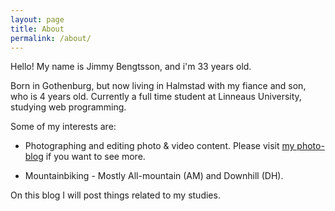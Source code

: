 ```yaml
---
layout: page
title: About
permalink: /about/
---
```

Hello! My name is Jimmy Bengtsson, and i'm 33 years old.

Born in Gothenburg, but now living in Halmstad with my fiance and son, who is 4 years old.
Currently a full time student at Linneaus University, studying web programming.


Some of my interests are:
 
- Photographing and editing photo & video content. Please visit [my photo-blog](https://www.jbpicture.com) if you want to see more.

- Mountainbiking - Mostly All-mountain (AM) and Downhill (DH).


On this blog I will post things related to my studies.
